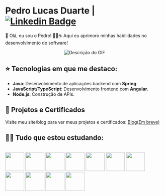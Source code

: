 # Pedro Lucas Duarte | [![Linkedin Badge](https://img.shields.io/badge/-LinkedIn-blue?style=flat-square&logo=Linkedin&logoColor=white&link=https:/www.linkedin.com/in/devpedroduarte/)](https://www.linkedin.com/in/devpedroduarte/)

👋 Olá, eu sou o Pedro! 👨‍💻☕️ Aqui eu aprimoro minhas habilidades no desenvolvimento de software! <br />

<div style="text-align: center;">
    <img src="https://giffiles.alphacoders.com/296/2965.gif" alt="Descrição do GIF" />
</div>

## ⭐ Tecnologias em que me destaco:
- **Java**: Desenvolvimento de aplicações backend com **Spring**.
- **JavaScript/TypeScript**: Desenvolvimento frontend com **Angular**.
- **Node.js**: Construção de APIs.

## 🏅 Projetos e Certificados
Visite meu site/blog para ver meus projetos e certificados: [Blog(Em breve)](link-do-seu-site)

## 👨‍💻 Tudo que estou estudando:
<br />
<div>
  <img src="https://cdn.jsdelivr.net/gh/devicons/devicon/icons/java/java-original-wordmark.svg" width="60" height="60"/>
  <img src="https://cdn.jsdelivr.net/gh/devicons/devicon/icons/javascript/javascript-original.svg" width="60" height="60"/>
  <img src="https://cdn.jsdelivr.net/gh/devicons/devicon/icons/typescript/typescript-original.svg" width="60" height="60"/>
  <img src="https://cdn.jsdelivr.net/gh/devicons/devicon/icons/spring/spring-original-wordmark.svg" width="60" height="60"/>
  <img src="https://cdn.jsdelivr.net/gh/devicons/devicon/icons/nodejs/nodejs-original-wordmark.svg" width="60" height="60"/>
  <img src="https://cdn.jsdelivr.net/gh/devicons/devicon/icons/angularjs/angularjs-original.svg" width="60" height="60"/>
  <img src="https://cdn.jsdelivr.net/gh/devicons/devicon/icons/html5/html5-original-wordmark.svg" width="60" height="60"/>
  <img src="https://cdn.jsdelivr.net/gh/devicons/devicon/icons/css3/css3-original-wordmark.svg" width="60" height="60"/>
  <img src="https://cdn.jsdelivr.net/gh/devicons/devicon/icons/oracle/oracle-original.svg" width="60" height="60"/>
  <img src="https://cdn.jsdelivr.net/gh/devicons/devicon/icons/jenkins/jenkins-original.svg" width="60" height="60"/>
  <img src="https://cdn.jsdelivr.net/gh/devicons/devicon/icons/git/git-original-wordmark.svg" width="60" height="60"/>
</div>
<br />
